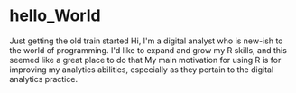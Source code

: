 # hello_World
Just getting the old train started
Hi, I'm a digital analyst who is new-ish to the world of programming.
I'd like to expand and grow my R skills, and this seemed like a great place to do that
My main motivation for using R is for improving my analytics abilities, especially
as they pertain to the digital analytics practice.

